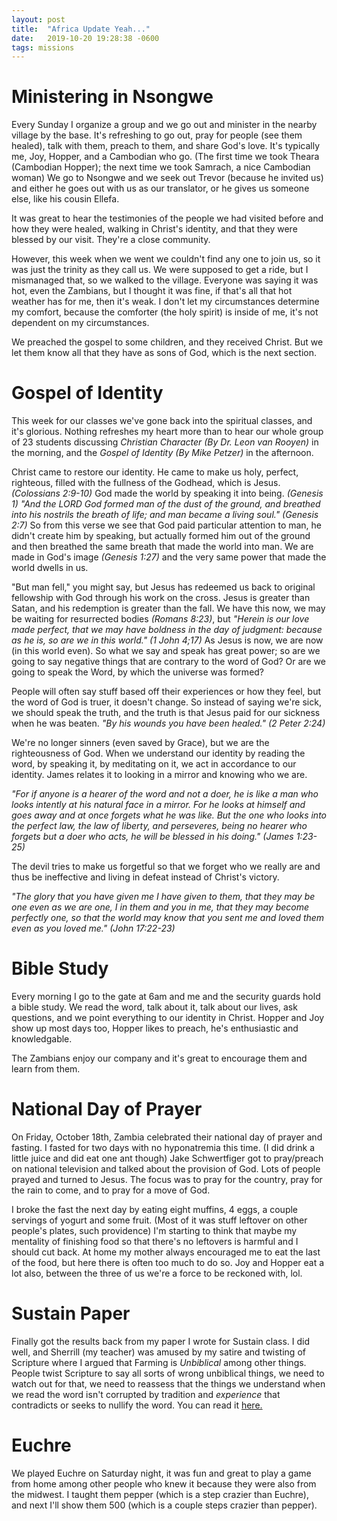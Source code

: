 ```yaml
---
layout: post
title:  "Africa Update Yeah..."
date:   2019-10-20 19:28:38 -0600
tags: missions
---
```


Ministering in Nsongwe
================
Every Sunday I organize a group and we go out and minister in the nearby village by the base. It's refreshing to go out, pray for people (see them healed), talk with them, preach to them, and share God's love. It's typically me, Joy, Hopper, and a Cambodian who go. (The first time we took Theara (Cambodian Hopper); the next time we took Samrach, a nice Cambodian woman) We go to Nsongwe and we seek out Trevor (because he invited us) and either he goes out with us as our translator, or he gives us someone else, like his cousin Ellefa.

It was great to hear the testimonies of the people we had visited before and how they were healed, walking in Christ's identity, and that they were blessed by our visit. They're a close community.

However, this week when we went we couldn't find any one to join us, so it was just the trinity as they call us. We were supposed to get a ride, but I mismanaged that, so we walked to the village. Everyone was saying it was hot, even the Zambians, but I thought it was fine, if that's all that hot weather has for me, then it's weak. I don't let my circumstances determine my comfort, because the comforter (the holy spirit) is inside of me, it's not dependent on my circumstances.

We preached the gospel to some children, and they received Christ. But we let them know all that they have as sons of God, which is the next section.

Gospel of Identity
=============

This week for our classes we've gone back into the spiritual classes, and it's glorious. Nothing refreshes my heart more than to hear our whole group of 23 students discussing *Christian Character (By Dr. Leon van Rooyen)* in the morning, and the *Gospel of Identity (By Mike Petzer)* in the afternoon.

Christ came to restore our identity. He came to make us holy, perfect, righteous, filled with the fullness of the Godhead, which is Jesus. *(Colossians 2:9-10)* God made the world by speaking it into being. *(Genesis 1)*
*"And the LORD God formed man of the dust of the ground, and breathed into his nostrils the breath of life; and man became a living soul." (Genesis 2:7)* So from this verse we see that God paid particular attention to man, he didn't create him by speaking, but actually formed him out of the ground and then breathed the same breath that made the world into man. We are made in God's image *(Genesis 1:27)* and the very same power that made the world dwells in us. 

"But man fell," you might say, but Jesus has redeemed us back to original fellowship with God through his work on the cross. Jesus is greater than Satan, and his redemption is greater than the fall. We have this now, we may be waiting for resurrected bodies *(Romans 8:23)*, but *"Herein is our love made perfect, that we may have boldness in the day of judgment: because as he is, so are we in this world." (1 John 4;17)* As Jesus is now, we are now (in this world even). So what we say and speak has great power; so are we going to say negative things that are contrary to the word of God? Or are we going to speak the Word, by which the universe was formed?

People will often say stuff based off their experiences or how they feel, but the word of God is truer, it doesn't change. So instead of saying we're sick, we should speak the truth, and the truth is that Jesus paid for our sickness when he was beaten. *"By his wounds you have been healed." (2 Peter 2:24)*

We're no longer sinners (even saved by Grace), but we are the righteousness of God. When we understand our identity by reading the word, by speaking it, by meditating on it, we act in accordance to our identity. James relates it to looking in a mirror and knowing who we are.

*"For if anyone is a hearer of the word and not a doer, he is like a man who looks intently at his natural face in a mirror.
For he looks at himself and goes away and at once forgets what he was like.
But the one who looks into the perfect law, the law of liberty, and perseveres, being no hearer who forgets but a doer who acts, he will be blessed in his doing." (James 1:23-25)*

The devil tries to make us forgetful so that we forget who we really are and thus be ineffective and living in defeat instead of Christ's victory. 

*"The glory that you have given me I have given to them, that they may be one even as we are one,
I in them and you in me, that they may become perfectly one, so that the world may know that you sent me and loved them even as you loved me." (John 17:22-23)*

Bible Study
===========
Every morning I go to the gate at 6am and me and the security guards hold a bible study. We read the word, talk about it, talk about our lives, ask questions, and we point everything to our identity in Christ. Hopper and Joy show up most days too, Hopper likes to preach, he's enthusiastic and knowledgable.

The Zambians enjoy our company and it's great to encourage them and learn from them.

National Day of Prayer
===========
On Friday, October 18th, Zambia celebrated their national day of prayer and fasting. I fasted for two days with no hyponatremia this time. (I did drink a little juice and did eat one ant though) Jake Schwertfiger got to pray/preach on national television and talked about the provision of God. Lots of people prayed and turned to Jesus. The focus was to pray for the country, pray for the rain to come, and to pray for a move of God.

I broke the fast the next day by eating eight muffins, 4 eggs, a couple servings of yogurt and some fruit. (Most of it was stuff leftover on other people's plates, such providence) I'm starting to think that maybe my mentality of finishing food so that there's no leftovers is harmful and I should cut back. At home my mother always encouraged me to eat the last of the food, but here there is often too much to do so. Joy and Hopper eat a lot also, between the three of us we're a force to be reckoned with, lol.

Sustain Paper
===========

Finally got the results back from my paper I wrote for Sustain class. I did well, and Sherrill (my teacher) was amused by my satire and twisting of Scripture where I argued that Farming is _Unbiblical_ among other things. People twist Scripture to say all sorts of wrong unbiblical things, we need to watch out for that, we need to reassess that the things we understand when we read the word isn't corrupted by tradition and *experience* that contradicts or seeks to nullify the word.
You can read it [here.](http://tnelsond.com/assets/farmingisunbiblical.pdf)

Euchre
=====

We played Euchre on Saturday night, it was fun and great to play a game from home among other people who knew it because they were also from the midwest. I taught them pepper (which is a step crazier than Euchre), and next I'll show them 500 (which is a couple steps crazier than pepper).
